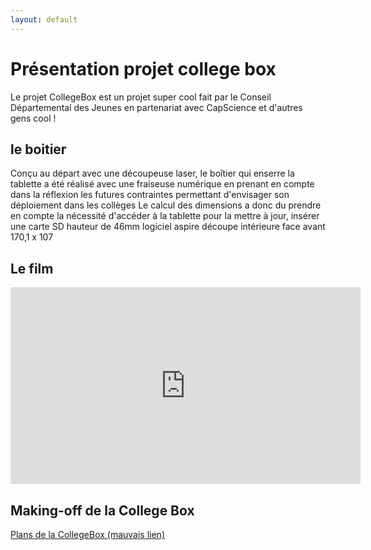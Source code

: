 ```yaml
---
layout: default
---
```


# Présentation projet college box

Le projet CollegeBox est un projet super cool fait par le Conseil Départemental des Jeunes en partenariat avec CapScience et d'autres gens cool !

## le boitier

Conçu au départ avec une découpeuse laser, le boîtier qui enserre la tablette a été réalisé avec une fraiseuse numérique en prenant en compte dans la réflexion les futures contraintes permettant d'envisager son déploiement dans les collèges
Le calcul des dimensions a donc du prendre en compte la nécessité d'accéder à la tablette pour la mettre à jour, insérer une carte SD
hauteur de 46mm
logiciel aspire
découpe intérieure face avant 170,1 x 107
 

## Le film

<iframe width="560" height="315" src="https://www.youtube.com/embed/VgwcPiCjQ-0?rel=0" frameborder="0" allowfullscreen></iframe>

## Making-off de la College Box

[Plans de la CollegeBox (mauvais lien)](https://github.com/CGJ33/contenu-college-box)

